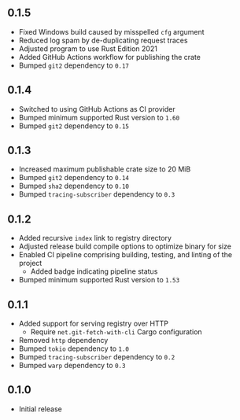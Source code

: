0.1.5
-----
- Fixed Windows build caused by misspelled `cfg` argument
- Reduced log spam by de-duplicating request traces
- Adjusted program to use Rust Edition 2021
- Added GitHub Actions workflow for publishing the crate
- Bumped `git2` dependency to `0.17`


0.1.4
-----
- Switched to using GitHub Actions as CI provider
- Bumped minimum supported Rust version to `1.60`
- Bumped `git2` dependency to `0.15`


0.1.3
-----
- Increased maximum publishable crate size to 20 MiB
- Bumped `git2` dependency to `0.14`
- Bumped `sha2` dependency to `0.10`
- Bumped `tracing-subscriber` dependency to `0.3`


0.1.2
-----
- Added recursive `index` link to registry directory
- Adjusted release build compile options to optimize binary for size
- Enabled CI pipeline comprising building, testing, and linting of the
  project
  - Added badge indicating pipeline status
- Bumped minimum supported Rust version to `1.53`


0.1.1
-----
- Added support for serving registry over HTTP
  - Require `net.git-fetch-with-cli` Cargo configuration
- Removed `http` dependency
- Bumped `tokio` dependency to `1.0`
- Bumped `tracing-subscriber` dependency to `0.2`
- Bumped `warp` dependency to `0.3`


0.1.0
-----
- Initial release
